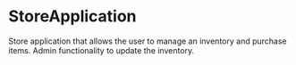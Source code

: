 # StoreApplication
Store application that allows the user to manage an inventory and purchase items. Admin functionality to update the inventory.
